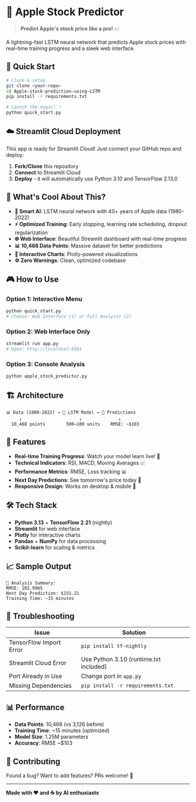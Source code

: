 # 🍎 Apple Stock Predictor

> **Predict Apple's stock price like a pro!** 📈

A lightning-fast LSTM neural network that predicts Apple stock prices with real-time training progress and a sleek web interface.

## 🚀 Quick Start

```bash
# Clone & setup
git clone <your-repo>
cd Apple-stock-prediction-using-LSTM
pip install -r requirements.txt

# Launch the magic! ✨
python quick_start.py
```

## ☁️ Streamlit Cloud Deployment

This app is ready for Streamlit Cloud! Just connect your GitHub repo and deploy:

1. **Fork/Clone** this repository
2. **Connect** to Streamlit Cloud
3. **Deploy** - it will automatically use Python 3.10 and TensorFlow 2.13.0

## 🎯 What's Cool About This?

- **🤖 Smart AI**: LSTM neural network with 40+ years of Apple data (1980-2022)
- **⚡ Optimized Training**: Early stopping, learning rate scheduling, dropout regularization
- **🌐 Web Interface**: Beautiful Streamlit dashboard with real-time progress
- **📊 10,468 Data Points**: Massive dataset for better predictions
- **🎨 Interactive Charts**: Plotly-powered visualizations
- **⚙️ Zero Warnings**: Clean, optimized codebase

## 🎮 How to Use

### Option 1: Interactive Menu
```bash
python quick_start.py
# Choose: Web Interface (1) or Full Analysis (2)
```

### Option 2: Web Interface Only
```bash
streamlit run app.py
# Open: http://localhost:8501
```

### Option 3: Console Analysis
```bash
python apple_stock_predictor.py
```

## 🏗️ Architecture

```
📊 Data (1980-2022) → 🧠 LSTM Model → 🔮 Predictions
     ↓                      ↓              ↓
  10,468 points        500→100 units    RMSE: ~$103
```

## 🎨 Features

- **Real-time Training Progress**: Watch your model learn live! 🎯
- **Technical Indicators**: RSI, MACD, Moving Averages 📈
- **Performance Metrics**: RMSE, Loss tracking 📊
- **Next Day Predictions**: See tomorrow's price today 🔮
- **Responsive Design**: Works on desktop & mobile 📱

## 🛠️ Tech Stack

- **Python 3.13** + **TensorFlow 2.21** (nightly)
- **Streamlit** for web interface
- **Plotly** for interactive charts
- **Pandas** + **NumPy** for data processing
- **Scikit-learn** for scaling & metrics

## 📈 Sample Output

```
🎯 Analysis Summary:
RMSE: 102.9965
Next Day Prediction: $151.21
Training Time: ~15 minutes
```

## 🔧 Troubleshooting

| Issue | Solution |
|-------|----------|
| TensorFlow Import Error | `pip install tf-nightly` |
| Streamlit Cloud Error | Use Python 3.10 (runtime.txt included) |
| Port Already in Use | Change port in `app.py` |
| Missing Dependencies | `pip install -r requirements.txt` |

## 📊 Performance

- **Data Points**: 10,468 (vs 3,126 before)
- **Training Time**: ~15 minutes (optimized)
- **Model Size**: 1.25M parameters
- **Accuracy**: RMSE ~$103

## 🤝 Contributing

Found a bug? Want to add features? PRs welcome! 🎉

---

**Made with ❤️ and ☕ by AI enthusiasts**

